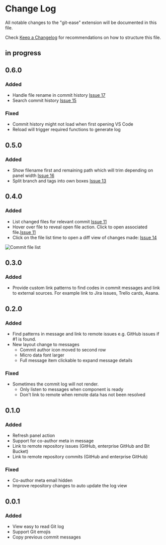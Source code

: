 # Change Log

All notable changes to the "git-ease" extension will be documented in this file.

Check [Keep a Changelog](http://keepachangelog.com/) for recommendations on how to structure this file.

## in progress

## 0.6.0

### Added

- Handle file rename in commit history [Issue 17](https://github.com/rkotze/git-ease/issues/17)
- Search commit history [Issue 15](https://github.com/rkotze/git-ease/issues/15)

### Fixed

- Commit history might not load when first opening VS Code
- Reload will trigger required functions to generate log

## 0.5.0

### Added

- Show filename first and remaining path which will trim depending on panel width [Issue 16](https://github.com/rkotze/git-ease/issues/16)
- Split branch and tags into own boxes [Issue 13](https://github.com/rkotze/git-ease/issues/13)

## 0.4.0

### Added

- List changed files for relevant commit [Issue 11](https://github.com/rkotze/git-ease/issues/11)
- Hover over file to reveal open file action. Click to open associated file.[Issue 11](https://github.com/rkotze/git-ease/issues/11)
- Click on the file list time to open a diff view of changes made: [Issue 14](https://github.com/rkotze/git-ease/issues/14)

![Commit file list](https://user-images.githubusercontent.com/10452163/114325307-447cee00-9b27-11eb-9a5c-9af020a75e35.png)

## 0.3.0

### Added

- Provide custom link patterns to find codes in commit messages and link to external sources. For example link to Jira issues, Trello cards, Asana.

## 0.2.0

### Added

- Find patterns in message and link to remote issues e.g. GitHub issues if #1 is found.
- New layout change to messages
  - Commit author icon moved to second row
  - Micro data font larger
  - Full message item clickable to expand message details
### Fixed

- Sometimes the commit log will not render.
  - Only listen to messages when component is ready
  - Don't link to remote when remote data has not been resolved

## 0.1.0

### Added

- Refresh panel action
- Support for co-author meta in message
- Link to remote repository issues (GitHub, enterprise GitHub and Bit Bucket)
- Link to remote repository commits (GitHub and enterprise GitHub)

### Fixed

- Co-author meta email hidden
- Improve repository changes to auto update the log view

## 0.0.1

### Added

- View easy to read Git log
- Support Git emojis
- Copy previous commit messages 